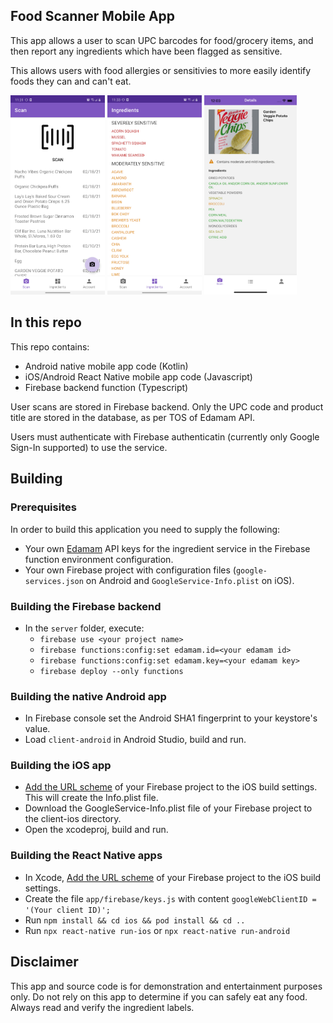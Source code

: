 ## Food Scanner Mobile App

This app allows a user to scan UPC barcodes for food/grocery items, and then report any ingredients which have been flagged as sensitive. 

This allows users with food allergies or sensitivies to more easily identify foods they can and can't eat.

<p float="left">
<img src="https://raw.githubusercontent.com/grennis/FoodScannerApp/master/screens/android1.png" width="30%" />
<img src="https://raw.githubusercontent.com/grennis/FoodScannerApp/master/screens/android2.png" width="30%" />
<img src="https://raw.githubusercontent.com/grennis/FoodScannerApp/master/screens/ios1.png" width="29.3%" />
</p>

## In this repo

This repo contains:

* Android native mobile app code (Kotlin)
* iOS/Android React Native mobile app code (Javascript)
* Firebase backend function (Typescript)

User scans are stored in Firebase backend. Only the UPC code and product title are stored in the database, as per TOS of Edamam API. 

Users must authenticate with Firebase authenticatin (currently only Google Sign-In supported) to
use the service.

## Building

### Prerequisites

In order to build this application you need to supply the following:

* Your own [Edamam](https://developer.edamam.com/) API keys for the ingredient service in the Firebase function environment configuration.
* Your own Firebase project with configuration files (`google-services.json` on Android and `GoogleService-Info.plist` on iOS).

### Building the Firebase backend

* In the `server` folder, execute:
  * `firebase use <your project name>`
  * `firebase functions:config:set edamam.id=<your edamam id>`
  * `firebase functions:config:set edamam.key=<your edamam key>`
  * `firebase deploy --only functions`

### Building the native Android app

* In Firebase console set the Android SHA1 fingerprint to your keystore's value.
* Load `client-android` in Android Studio, build and run.

### Building the iOS app

* [Add the URL scheme](https://developers.google.com/identity/sign-in/ios/start-integrating#add_a_url_scheme_for_google_sign-in_to_your_project) of your Firebase project to the iOS build settings. This will create the Info.plist file.
* Download the GoogleService-Info.plist file of your Firebase project to the client-ios directory.
* Open the xcodeproj, build and run.

### Building the React Native apps

* In Xcode, [Add the URL scheme](https://developers.google.com/identity/sign-in/ios/start-integrating#add_a_url_scheme_for_google_sign-in_to_your_project) of your Firebase project to the iOS build settings.
* Create the file `app/firebase/keys.js` with content `googleWebClientID = '(Your client ID)';`
* Run `npm install && cd ios && pod install && cd ..`
* Run `npx react-native run-ios` or `npx react-native run-android`

## Disclaimer

This app and source code is for demonstration and entertainment purposes only. Do not rely on this app to determine if you can safely eat any food. Always read and verify the ingredient labels.
